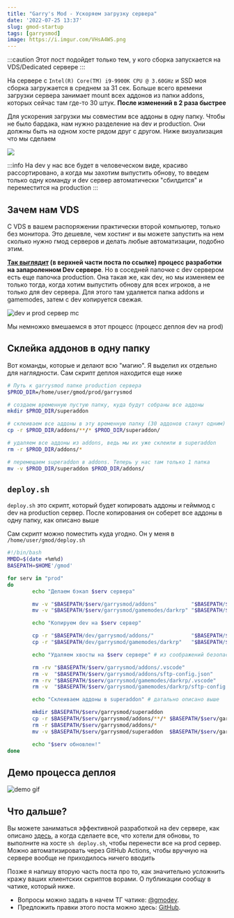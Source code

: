 ```yaml
---
title: "Garry's Mod - Ускоряем загрузку сервера"
date: '2022-07-25 13:37'
slug: gmod-startup
tags: [garrysmod]
image: https://i.imgur.com/VHsA4WS.png
---
```


:::caution
Этот пост подойдет только тем, у кого сборка запускается на VDS/Dedicated сервере
:::

На сервере с `Intel(R) Core(TM) i9-9900K CPU @ 3.60GHz` и SSD моя сборка загружается в среднем за 31 сек. Больше всего времени загрузки сервера занимает mount всех аддонов из папки addons, которых сейчас там где-то 30 штук. **После изменений в 2 раза быстрее**

Для ускорения загрузки мы совместим все аддоны в одну папку. Чтобы не было бардака, нам нужно разделение на dev и production. Они должны быть на одном хосте рядом друг с другом. Ниже визуализация что мы сделаем

![](https://i.imgur.com/VHsA4WS.png)

:::info
На dev у нас все будет в человеческом виде, красиво рассортировано, а когда мы захотим выпустить обнову, то введем только одну команду и dev сервер автоматически "сбилдится" и переместится на production
:::

<!--truncate-->

## Зачем нам VDS

С VDS в вашем распоряжении практически второй компьютер, только без монитора. Это дешевле, чем хостинг и вы можете запустить на нем сколько нужно гмод серверов и делать любые автоматизации, подобно этим.

**[Так выглядит](2020-03-17-gmod-development.md) (в верхней части поста по ссылке) процесс разработки на запароленном Dev сервере**. Но в соседней папочке с dev сервером есть еще папочка production. Она такая же, как dev, но мы изменяем ее только тогда, когда хотим выпустить обнову для всех игроков, а не только для dev сервера. Для этого там удаляется папка addons и gamemodes, затем с dev копируется свежая.

![dev и prod сервер mc](https://i.imgur.com/Zb4RcIz.jpg)

Мы немножко вмешаемся в этот процесс (процесс деплоя dev на prod)

## Склейка аддонов в одну папку

Вот команды, которые и делают всю "магию". Я выделил их отдельно для наглядности. Сам скрипт деплоя находится еще ниже

```bash
# Путь к garrysmod папке production сервера
$PROD_DIR=/home/user/gmod/prod/garrysmod

# создаем временную пустую папку, куда будут собраны все аддоны
mkdir $PROD_DIR/superaddon

# склеиваем все аддоны в эту временную папку (30 аддонов станут одним)
cp -r $PROD_DIR/addons/**/* $PROD_DIR/superaddon/

# удаляем все аддоны из addons, ведь мы их уже склеили в superaddon
rm -r $PROD_DIR/addons/*

# перемещаем superaddon в addons. Теперь у нас там только 1 папка
mv -v $PROD_DIR/superaddon $PROD_DIR/addons/
```


## `deploy.sh`

`deploy.sh` это скрипт, который будет копировать аддоны и гейммод с dev на production сервер. После копирования он соберет все аддоны в одну папку, как описано выше

Сам скрипт можно поместить куда угодно. Он у меня в `/home/user/gmod/deploy.sh`


```bash
#!/bin/bash
MMDD=$(date +%m%d)
BASEPATH=$HOME'/gmod'

for serv in "prod"
do
        echo "Делаем бэкап $serv сервера"

        mv -v "$BASEPATH/$serv/garrysmod/addons"           "$BASEPATH/$serv/garrysmod/addons_$MMDD"
        mv -v "$BASEPATH/$serv/garrysmod/gamemodes/darkrp" "$BASEPATH/$serv/garrysmod/gamemodes/darkrp_$MMDD"

        echo "Копируем dev на $serv сервер"

        cp -r "$BASEPATH/dev/garrysmod/addons/"            "$BASEPATH/$serv/garrysmod/"
        cp -r "$BASEPATH/dev/garrysmod/gamemodes/darkrp"   "$BASEPATH/$serv/garrysmod/gamemodes"

        echo "Удаляем хвосты на $serv сервере" # из соображений безопасности

        rm -rv "$BASEPATH/$serv/garrysmod/addons/.vscode"
        rm -v  "$BASEPATH/$serv/garrysmod/addons/sftp-config.json"
        rm -rv "$BASEPATH/$serv/garrysmod/gamemodes/darkrp/.vscode"
        rm -v  "$BASEPATH/$serv/garrysmod/gamemodes/darkrp/sftp-config.json"

        echo "Склеиваем аддоны в superaddon" # датально описано выше

        mkdir $BASEPATH/$serv/garrysmod/superaddon
        cp -r $BASEPATH/$serv/garrysmod/addons/**/* $BASEPATH/$serv/garrysmod/superaddon/
        rm -r $BASEPATH/$serv/garrysmod/addons/*
        mv -v $BASEPATH/$serv/garrysmod/superaddon  $BASEPATH/$serv/garrysmod/addons/

        echo "$serv обновлен!"
done
```

## Демо процесса деплоя

![demo gif](https://i.imgur.com/8GtUmFH.gif)

## Что дальше?

Вы можете заниматься эффективной разработкой на dev сервере, как описано [здесь](2020-03-17-gmod-development.md), а когда сделаете все, что хотели для обновы, то выполните на хосте `sh deploy.sh`, чтобы перенести все на prod сервер. Можно автоматизировать через GitHub Actions, чтобы вручную на сервере вообще не приходилось ничего вводить

Позже я напишу вторую часть поста про то, как значительно усложнить кражу ваших клиентских скриптов ворами. О публикации сообщу в чатике, который ниже.

- Вопросы можно задать в начем ТГ чатике: [@gmodev](https://t.me/gmodev).
- Предложить правки этого поста можно здесь: [GitHub](https://github.com/AMD-NICK/blog.amd-nick.me/tree/main/blog).

